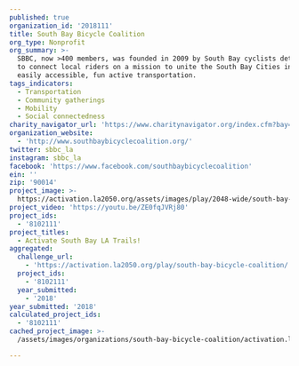```yaml
---
published: true
organization_id: '2018111'
title: South Bay Bicycle Coalition
org_type: Nonprofit
org_summary: >-
  SBBC, now >400 members, was founded in 2009 by South Bay cyclists determined
  to connect local riders on a mission to unite the South Bay Cities in safe,
  easily accessible, fun active transportation.
tags_indicators:
  - Transportation
  - Community gatherings
  - Mobility
  - Social connectedness
charity_navigator_url: 'https://www.charitynavigator.org/index.cfm?bay=search.profile&ein='
organization_website:
  - 'http://www.southbaybicyclecoalition.org/'
twitter: sbbc_la
instagram: sbbc_la
facebook: 'https://www.facebook.com/southbaybicyclecoalition'
ein: ''
zip: '90014'
project_image: >-
  https://activation.la2050.org/assets/images/play/2048-wide/south-bay-bicycle-coalition.jpg
project_video: 'https://youtu.be/ZE0fqJVRj80'
project_ids:
  - '8102111'
project_titles:
  - Activate South Bay LA Trails!
aggregated:
  challenge_url:
    - 'https://activation.la2050.org/play/south-bay-bicycle-coalition/'
  project_ids:
    - '8102111'
  year_submitted:
    - '2018'
year_submitted: '2018'
calculated_project_ids:
  - '8102111'
cached_project_image: >-
  /assets/images/organizations/south-bay-bicycle-coalition/activation.la2050.org/assets/images/play/2048-wide/south-bay-bicycle-coalition.jpg

---
```

